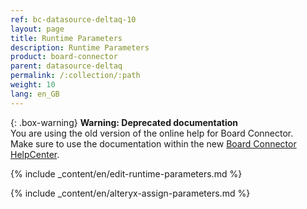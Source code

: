```yaml
---
ref: bc-datasource-deltaq-10
layout: page
title: Runtime Parameters
description: Runtime Parameters
product: board-connector
parent: datasource-deltaq
permalink: /:collection/:path
weight: 10
lang: en_GB
---
```


{: .box-warning}
**Warning: Deprecated documentation** <br>
You are using the old version of the online help for Board Connector.<br>
Make sure to use the documentation within the new [Board Connector HelpCenter](https://helpcenter.theobald-software.com/board-connector/documentation/introduction/).

{% include _content/en/edit-runtime-parameters.md %}

{% include _content/en/alteryx-assign-parameters.md %}